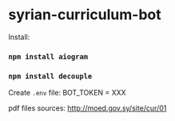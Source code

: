 # syrian-curriculum-bot

Install:
### `npm install aiogram`
### `npm install decouple`

Create `.env` file:
BOT_TOKEN = XXX

pdf files sources: http://moed.gov.sy/site/cur/01
